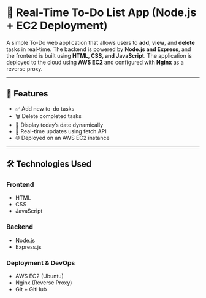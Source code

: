 # 📝 Real-Time To-Do List App (Node.js + EC2 Deployment)

A simple To-Do web application that allows users to **add**, **view**, and **delete** tasks in real-time. The backend is powered by **Node.js and Express**, and the frontend is built using **HTML, CSS, and JavaScript**. The application is deployed to the cloud using **AWS EC2** and configured with **Nginx** as a reverse proxy.

---

## 🚀 Features

- ✅ Add new to-do tasks
- 🗑️ Delete completed tasks
- 📅 Display today’s date dynamically
- 🔁 Real-time updates using fetch API
- 🌐 Deployed on an AWS EC2 instance 

---

## 🛠️ Technologies Used

### Frontend
- HTML
- CSS
- JavaScript

### Backend
- Node.js
- Express.js


### Deployment & DevOps
- AWS EC2 (Ubuntu)
- Nginx (Reverse Proxy)
- Git + GitHub
